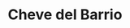 ---
title : Cheve del Barrio
layout: negocio
slogan: Disfruta tus mejores momentos en nuestra sucursal
web: 
categoria: Restaurant/Bar
imagenes: ["/assets/img/directorio/la-cheve-del-barrio.webp"]
direccion: Avenida Coronado numero 5, Blvd. Benito Juárez, Zona Centro, Playas de Rosarito, B.C 
estado: Baja California
municipio: Rosarito
codigo: 22710
latitude: 32.3399234
longitude: -117.0560209
telefono: 661 121 4227
cocina: Bar
rango: $$
facebook: https://www.facebook.com/ChevedelBarrioRosarito
instagram: https://www.instagram.com/chevedelbarrio/
whatsapp: 
horariodeservicio: Lunes a Domingo 12:00 PM - 3:00 PM
descripcion: Un hermoso bar/restaurante deportivo con una mini sala de juegos ¡Un lugar para disfrutar de excelentes comidas y bebidas mientras disfruta de un día de juego! 
---